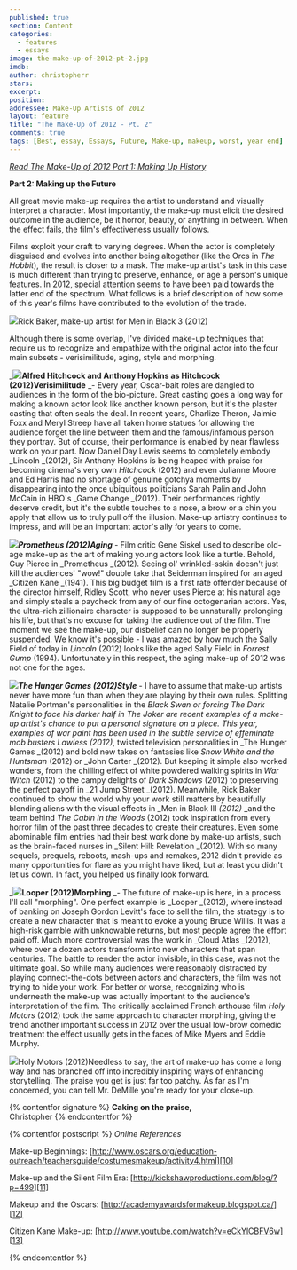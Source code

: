 ```yaml
---
published: true
section: Content
categories:
  - features
  - essays
image: the-make-up-of-2012-pt-2.jpg
imdb: 
author: christopherr
stars: 
excerpt: 
position: 
addressee: Make-Up Artists of 2012
layout: feature
title: "The Make-Up of 2012 - Pt. 2"
comments: true
tags: [Best, essay, Essays, Future, Make-up, makeup, worst, year end]
---
```

[_Read The Make-Up of 2012 Part 1: Making Up History_][3]

   [3]: /content/2012/12/12/the-make-up-of-2012-pt-1.html

**Part 2: Making up the Future**

All great movie make-up requires the artist to understand and visually interpret a character. Most importantly, the make-up must elicit the desired outcome in the audience, be it horror, beauty, or anything in between. When the effect fails, the film's effectiveness usually follows.

Films exploit your craft to varying degrees. When the actor is completely disguised and evolves into another being altogether (like the Orcs in _The Hobbit_), the result is closer to a mask. The make-up artist's task in this case is much different than trying to preserve, enhance, or age a person's unique features. In 2012, special attention seems to have been paid towards the latter end of the spectrum. What follows is a brief description of how some of this year's films have contributed to the evolution of the trade.  
  
![][4]Rick Baker, make-up artist for Men in Black 3 (2012)

   [4]: http://static.squarespace.com/static/5005f6bcc4aa41161b33e89e/5329cf1fe4b07c068ebf74de/5329cf20e4b07c068ebf7d1e/1355496641313/Men-in-Black-3-makeup.jpg

Although there is some overlap, I've divided make-up techniques that require us to recognize and empathize with the original actor into the four main subsets - verisimilitude, aging, style and morphing.

_**![][5]Alfred Hitchcock and Anthony Hopkins as Hitchcock (2012)Verisimilitude** _- Every year, Oscar-bait roles are dangled to audiences in the form of the bio-picture. Great casting goes a long way for making a known actor look like another known person, but it's the plaster casting that often seals the deal. In recent years, Charlize Theron, Jaimie Foxx and Meryl Streep have all taken home statues for allowing the audience forget the line between them and the famous/infamous person they portray. But of course, their performance is enabled by near flawless work on your part. Now Daniel Day Lewis seems to completely embody _Lincoln _(2012), Sir Anthony Hopkins is being heaped with praise for becoming cinema's very own _Hitchcock_ (2012) and even Julianne Moore and Ed Harris had no shortage of genuine gotchya moments by disappearing into the once ubiquitous politicians Sarah Palin and John McCain in HBO's _Game Change _(2012). Their performances rightly deserve credit, but it's the subtle touches to a nose, a brow or a chin you apply that allow us to truly pull off the illusion. Make-up artistry continues to impress, and will be an important actor's ally for years to come. 

   [5]: http://static.squarespace.com/static/5005f6bcc4aa41161b33e89e/5329cf1fe4b07c068ebf74de/5329cf20e4b07c068ebf7d1f/1355495400467/hitchcock%20versimilitude.png

**_![][6]Prometheus (2012)Aging_** - Film critic Gene Siskel used to describe old-age make-up as the art of making young actors look like a turtle. Behold, Guy Pierce in _Prometheus _(2012). Seeing ol' wrinkled-sskin doesn't just kill the audiences' "wow!" double take that Seiderman inspired for an aged _Citizen Kane _(1941). This big budget film is a first rate offender because of the director himself, Ridley Scott, who never uses Pierce at his natural age and simply steals a paycheck from any of our fine octogenarian actors. Yes, the ultra-rich zillionaire character is supposed to be unnaturally prolonging his life, but that's no excuse for taking the audience out of the film. The moment we see the make-up, our disbelief can no longer be properly suspended. We know it's possible - I was amazed by how much the Sally Field of today in _Lincoln_ (2012) looks like the aged Sally Field in _Forrest Gump_ (1994). Unfortunately in this respect, the aging make-up of 2012 was not one for the ages.

   [6]: http://static.squarespace.com/static/5005f6bcc4aa41161b33e89e/5329cf1fe4b07c068ebf74de/5329cf20e4b07c068ebf7d20/1355495631453/prometheus-guy-pearce.jpg

**_![][7]The Hunger Games (2012)Style_** - I have to assume that make-up artists never have more fun than when they are playing by their own rules. Splitting Natalie Portman's personalities in the _Black Swan _or forcing _The Dark Knight_ to face his darker half in The Joker are recent examples of a make-up artist's chance to put a personal signature on a piece. This year, examples of war paint has been used in the subtle service of effeminate mob busters_ Lawless (2012)_, twisted television personalities in _The Hunger Games _(2012) and bold new takes on fantasies like _Snow White and the Huntsman_ (2012) or _John Carter _(2012). But keeping it simple also worked wonders, from the chilling effect of white powdered walking spirits in _War Witch_ (2012) to the campy delights of _Dark Shadows_ (2012) to preserving the perfect payoff in _21 Jump Street _(2012). Meanwhile, Rick Baker continued to show the world why your work still matters by beautifully blending aliens with the visual effects in _Men in Black III _(2012)_ _and the team behind _The Cabin in the Woods_ (2012) took inspiration from every horror film of the past three decades to create their creatures. Even some abominable film entries had their best work done by make-up artists, such as the brain-faced nurses in _Silent Hill: Revelation _(2012). With so many sequels, prequels, reboots, mash-ups and remakes, 2012 didn't provide as many opportunities for flare as you might have liked, but at least you didn't let us down. In fact, you helped us finally look forward.

   [7]: http://static.squarespace.com/static/5005f6bcc4aa41161b33e89e/5329cf1fe4b07c068ebf74de/5329cf20e4b07c068ebf7d21/1355495850183/The%20Hunger%20Games%20Make-up.jpg

_**![][8]Looper (2012)Morphing** _- The future of make-up is here, in a process I'll call "morphing". One perfect example is _Looper _(2012), where instead of banking on Joseph Gordon Levitt's face to sell the film, the strategy is to create a new character that is meant to evoke a young Bruce Willis. It was a high-risk gamble with unknowable returns, but most people agree the effort paid off. Much more controversial was the work in _Cloud Atlas _(2012), where over a dozen actors transform into new characters that span centuries. The battle to render the actor invisible, in this case, was not the ultimate goal. So while many audiences were reasonably distracted by playing connect-the-dots between actors and characters, the film was not trying to hide your work. For better or worse, recognizing who is underneath the make-up was actually important to the audience's interpretation of the film. The critically acclaimed French arthouse film _Holy Motors_ (2012) took the same approach to character morphing, giving the trend another important success in 2012 over the usual low-brow comedic treatment the effect usually gets in the faces of Mike Myers and Eddie Murphy.

   [8]: http://static.squarespace.com/static/5005f6bcc4aa41161b33e89e/5329cf1fe4b07c068ebf74de/5329cf20e4b07c068ebf7d22/1355496083443/Looper%20make%20up.jpg

![][9]Holy Motors (2012)Needless to say, the art of make-up has come a long way and has branched off into incredibly inspiring ways of enhancing storytelling. The praise you get is just far too patchy. As far as I'm concerned, you can tell Mr. DeMille you're ready for your close-up.

   [9]: http://static.squarespace.com/static/5005f6bcc4aa41161b33e89e/5329cf1fe4b07c068ebf74de/5329cf20e4b07c068ebf7d23/1355497299094/Holy%20Motors%20Makeup%20scene.jpg

{% contentfor signature %}
**Caking on the praise,**  
Christopher
{% endcontentfor %}

{% contentfor postscript %}	
_Online References_

Make-up Beginnings: [http://www.oscars.org/education-outreach/teachersguide/costumesmakeup/activity4.html][10]

   [10]: http://www.oscars.org/education-outreach/teachersguide/costumesmakeup/activity4.html

Make-up and the Silent Film Era: [http://kickshawproductions.com/blog/?p=499][11]

   [11]: http://kickshawproductions.com/blog/?p=499

Makeup and the Oscars: [http://academyawardsformakeup.blogspot.ca/][12]

   [12]: http://academyawardsformakeup.blogspot.ca/

Citizen Kane Make-up: [http://www.youtube.com/watch?v=eCkYlCBFV6w][13]

   [13]: http://www.youtube.com/watch?v=eCkYlCBFV6w


{% endcontentfor %}